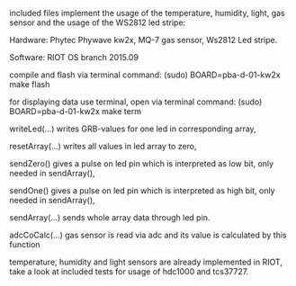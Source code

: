 included files implement the usage of the temperature, humidity, light, gas sensor and the usage of the WS2812 led stripe:

Hardware:
Phytec Phywave kw2x, MQ-7 gas sensor, Ws2812 Led stripe.

Software:
RIOT OS branch 2015.09

compile and flash via terminal command:
(sudo) BOARD=pba-d-01-kw2x make flash

for displaying data use terminal, open via terminal command:
(sudo) BOARD=pba-d-01-kw2x make term



writeLed(...) writes GRB-values for one led in corresponding array,

resetArray(...) writes all values in led array to zero,

sendZero() gives a pulse on led pin which is interpreted as low bit, only needed in sendArray(),

sendOne() gives a pulse on led pin which is interpreted as high bit, only needed in sendArray(),

sendArray(...) sends whole array data through led pin.

adcCoCalc(...) gas sensor is read via adc and its value is calculated by this function

temperature, humidity and light sensors are already implemented in RIOT, take a look at included tests for usage of hdc1000 and tcs37727.
